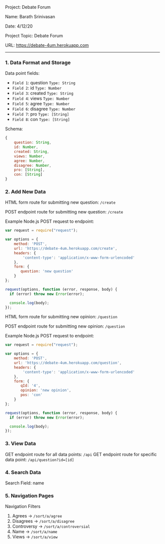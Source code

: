 
Project: Debate Forum

Name: Barath Srinivasan

Date: 4/12/20

Project Topic: Debate Forum

URL: https://debate-4um.herokuapp.com

---


### 1. Data Format and Storage

Data point fields:
- `Field 1`: question  `Type: String`
- `Field 2`: id        `Type: Number`
- `Field 3`: created   `Type: String`
- `Field 4`: views     `Type: Number`
- `Field 5`: agree    `Type: Number`
- `Field 6`: disagree `Type: Number`
- `Field 7`: pro       `Type: [String]`
- `Field 8`: con       `Type: [String]` 

Schema: 
```javascript
{
    question: String,
    id: Number,
    created: String,
    views: Number,
    agree: Number,
    disagree: Number,
    pro: [String],
    con: [String]
}
```

### 2. Add New Data

HTML form route for submitting new question: `/create`

POST endpoint route for submitting new question: `/create`

Example Node.js POST request to endpoint: 
```javascript
var request = require("request");

var options = { 
    method: 'POST',
    url: 'https://debate-4um.herokuapp.com/create',
    headers: { 
        'content-type': 'application/x-www-form-urlencoded' 
    },
    form: { 
       question: 'new question'
    } 
};

request(options, function (error, response, body) {
  if (error) throw new Error(error);

  console.log(body);
});
```


HTML form route for submitting new opinion: `/question`

POST endpoint route for submitting new opinion: `/question`

Example Node.js POST request to endpoint: 
```javascript
var request = require("request");

var options = { 
    method: 'POST',
    url: 'https://debate-4um.herokuapp.com/question',
    headers: { 
        'content-type': 'application/x-www-form-urlencoded' 
    },
    form: { 
       qId: '4',
       opinion: 'new opinion',
       pos: 'con'
    } 
};

request(options, function (error, response, body) {
  if (error) throw new Error(error);

  console.log(body);
});
```

### 3. View Data

GET endpoint route for all data points: `/api`
GET endpoint route for specific data point: `/api/question?id=[id]`

### 4. Search Data

Search Field: name

### 5. Navigation Pages

Navigation Filters
1. Agrees -> `/sort/a/agree`
2. Disagrees -> `/sort/a/disagree`
3. Controversy -> `/sort/a/controversial`
4. Name -> `/sort/a/name`
5. Views -> `/sort/a/view`

